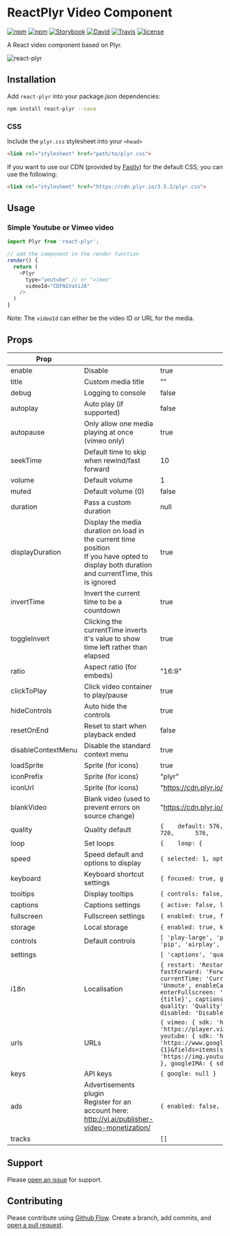 # ReactPlyr Video Component

[![npm](https://img.shields.io/npm/dt/react-plyr.svg)](https://www.npmjs.com/package/react-plyr)
[![npm](https://img.shields.io/npm/v/react-plyr.svg)](https://www.npmjs.com/package/react-plyr)
[![Storybook](https://cdn.jsdelivr.net/gh/storybooks/brand@master/badge/badge-storybook.svg)](https://xdae.github.io/react-plyr)
[![David](https://img.shields.io/david/xDae/react-plyr.svg)](https://david-dm.org/xDae/react-plyr)
[![Travis](https://img.shields.io/travis/xDae/react-plyr.svg)](https://travis-ci.org/xDae/react-plyr)
[![license](https://img.shields.io/github/license/mashape/apistatus.svg)]()

A React video component based on Plyr.

![react-plyr ](screenshot.png "react-plyr")

## Installation

Add `react-plyr` into your package.json dependencies:

```sh
npm install react-plyr --save
```

### CSS

Include the `plyr.css` stylesheet into your `<head>`

```html
<link rel="stylesheet" href="path/to/plyr.css">
```

If you want to use our CDN (provided by [Fastly](https://www.fastly.com/)) for the default CSS, you can use the following:

```html
<link rel="stylesheet" href="https://cdn.plyr.io/3.5.2/plyr.css">
```

## Usage

### Simple Youtube or Vimeo video
```javascript
import Plyr from 'react-plyr';

// add the component in the render function
render() {
  return (
    <Plyr
      type="youtube" // or "vimeo"
      videoId="CDFN1VatiJA"
    />
  )
}
```
Note: The ``videoId`` can either be the video ID or URL for the media.

## Props

| Prop               |                                                                                                                                                  | Default                                                                                                                                                                                                                                                                                                                                                                                                                                                                                                                                                                                                                                                                                                                  |
|--------------------|--------------------------------------------------------------------------------------------------------------------------------------------------|--------------------------------------------------------------------------------------------------------------------------------------------------------------------------------------------------------------------------------------------------------------------------------------------------------------------------------------------------------------------------------------------------------------------------------------------------------------------------------------------------------------------------------------------------------------------------------------------------------------------------------------------------------------------------------------------------------------------------|
| enable             | Disable                                                                                                                                          | true                                                                                                                                                                                                                                                                                                                                                                                                                                                                                                                                                                                                                                                                                                                     |
| title              | Custom media title                                                                                                                               | ""                                                                                                                                                                                                                                                                                                                                                                                                                                                                                                                                                                                                                                                                                                                       |
| debug              | Logging to console                                                                                                                               | false                                                                                                                                                                                                                                                                                                                                                                                                                                                                                                                                                                                                                                                                                                                    |
| autoplay           | Auto play (if supported)                                                                                                                         | false                                                                                                                                                                                                                                                                                                                                                                                                                                                                                                                                                                                                                                                                                                                    |
| autopause          | Only allow one media playing at once (vimeo only)                                                                                                | true                                                                                                                                                                                                                                                                                                                                                                                                                                                                                                                                                                                                                                                                                                                     |
| seekTime           | Default time to skip when rewind/fast forward                                                                                                    | 10                                                                                                                                                                                                                                                                                                                                                                                                                                                                                                                                                                                                                                                                                                                       |
| volume             | Default volume                                                                                                                                   | 1                                                                                                                                                                                                                                                                                                                                                                                                                                                                                                                                                                                                                                                                                                                        |
| muted              |  Default volume (0)                                                                                                                              | false                                                                                                                                                                                                                                                                                                                                                                                                                                                                                                                                                                                                                                                                                                                    |
| duration           | Pass a custom duration                                                                                                                           | null                                                                                                                                                                                                                                                                                                                                                                                                                                                                                                                                                                                                                                                                                                                     |
| displayDuration    | Display the media duration on load in the current time position<br/> If you have opted to display both duration and currentTime, this is ignored | true                                                                                                                                                                                                                                                                                                                                                                                                                                                                                                                                                                                                                                                                                                                     |
| invertTime         | Invert the current time to be a countdown                                                                                                        | true                                                                                                                                                                                                                                                                                                                                                                                                                                                                                                                                                                                                                                                                                                                     |
| toggleInvert       | Clicking the currentTime inverts it's value to show time left rather than elapsed                                                                | true                                                                                                                                                                                                                                                                                                                                                                                                                                                                                                                                                                                                                                                                                                                     |
| ratio              | Aspect ratio (for embeds)                                                                                                                        | "16:9"                                                                                                                                                                                                                                                                                                                                                                                                                                                                                                                                                                                                                                                                                                                   |
| clickToPlay        | Click video container to play/pause                                                                                                              | true                                                                                                                                                                                                                                                                                                                                                                                                                                                                                                                                                                                                                                                                                                                     |
| hideControls       | Auto hide the controls                                                                                                                           | true                                                                                                                                                                                                                                                                                                                                                                                                                                                                                                                                                                                                                                                                                                                     |
| resetOnEnd         | Reset to start when playback ended                                                                                                               | false                                                                                                                                                                                                                                                                                                                                                                                                                                                                                                                                                                                                                                                                                                                    |
| disableContextMenu | Disable the standard context menu                                                                                                                | true                                                                                                                                                                                                                                                                                                                                                                                                                                                                                                                                                                                                                                                                                                                     |
| loadSprite         | Sprite (for icons)                                                                                                                               | true                                                                                                                                                                                                                                                                                                                                                                                                                                                                                                                                                                                                                                                                                                                     |
| iconPrefix         | Sprite (for icons)                                                                                                                               | "plyr"                                                                                                                                                                                                                                                                                                                                                                                                                                                                                                                                                                                                                                                                                                                   |
| iconUrl            | Sprite (for icons)                                                                                                                               | "https://cdn.plyr.io/3.3.5/plyr.svg"                                                                                                                                                                                                                                                                                                                                                                                                                                                                                                                                                                                                                                                                                     |
| blankVideo         | Blank video (used to prevent errors on source change)                                                                                            | "https://cdn.plyr.io/static/blank.mp4"                                                                                                                                                                                                                                                                                                                                                                                                                                                                                                                                                                                                                                                                                   |
| quality            | Quality default                                                                                                                                  | ``` {    default: 576,    options: [      4320,      2880,      2160,      1440,      1080,      720,      576,      480,      360,      240,      "default"    ] } ```                                                                                                                                                                                                                                                                                                                                                                                                                                                                                                                                                  |
| loop               | Set loops                                                                                                                                        | ``` {    loop: {      active: false    } } ```                                                                                                                                                                                                                                                                                                                                                                                                                                                                                                                                                                                                                                                                           |
| speed              | Speed default and options to display                                                                                                             | ```{ selected: 1, options: [ 0.5, 0.75, 1, 1.25, 1.5, 1.75, 2 ] }```                                                                                                                                                                                                                                                                                                                                                                                                                                                                                                                                                                                                                                                     |
| keyboard           | Keyboard shortcut settings                                                                                                                       | ```{ focused: true, global: false }```                                                                                                                                                                                                                                                                                                                                                                                                                                                                                                                                                                                                                                                                                   |
| tooltips           | Display tooltips                                                                                                                                 | ```{ controls: false, seek: true }```                                                                                                                                                                                                                                                                                                                                                                                                                                                                                                                                                                                                                                                                                    |
| captions           | Captions settings                                                                                                                                | ```{ active: false, language: 'auto', update: false }```                                                                                                                                                                                                                                                                                                                                                                                                                                                                                                                                                                              |
| fullscreen         | Fullscreen settings                                                                                                                              | ```{ enabled: true, fallback: true, iosNative: false }```                                                                                                                                                                                                                                                                                                                                                                                                                                                                                                                                                                                                                                                                |
| storage            | Local storage                                                                                                                                    | ```{ enabled: true, key: 'plyr' }```                                                                                                                                                                                                                                                                                                                                                                                                                                                                                                                                                                                                                                                                                     |
| controls           | Default controls                                                                                                                                 | ```[ 'play-large', 'play', 'progress', 'current-time', 'mute', 'volume', 'captions', 'settings', 'pip', 'airplay', 'fullscreen' ]```                                                                                                                                                                                                                                                                                                                                                                                                                                                                                                                                                                                     |
| settings           |                                                                                                                                                  | ```[ 'captions', 'quality', 'speed' ]```                                                                                                                                                                                                                                                                                                                                                                                                                                                                                                                                                                                                                                                                                 |
| i18n               | Localisation                                                                                                                                     | ```{ restart: 'Restart', rewind: 'Rewind {seektime} secs', play: 'Play', pause: 'Pause', fastForward: 'Forward {seektime} secs', seek: 'Seek', played: 'Played', buffered: 'Buffered', currentTime: 'Current time', duration: 'Duration', volume: 'Volume', mute: 'Mute', unmute: 'Unmute', enableCaptions: 'Enable captions', disableCaptions: 'Disable captions', enterFullscreen: 'Enter fullscreen', exitFullscreen: 'Exit fullscreen', frameTitle: 'Player for {title}', captions: 'Captions', settings: 'Settings', speed: 'Speed', normal: 'Normal', quality: 'Quality', loop: 'Loop', start: 'Start', end: 'End', all: 'All', reset: 'Reset', disabled: 'Disabled', enabled: 'Enabled', advertisement: 'Ad' }``` |
| urls               | URLs                                                                                                                                             | ```{ vimeo: { sdk: 'https://player.vimeo.com/api/player.js', iframe: 'https://player.vimeo.com/video/{0}?{1}', api: 'https://vimeo.com/api/v2/video/{0}.json' }, youtube: { sdk: 'https://www.youtube.com/iframe_api', api: 'https://www.googleapis.com/youtube/v3/videos?id={0}&key={1}&fields=items(snippet(title))&part=snippet', poster: 'https://img.youtube.com/vi/{0}/maxresdefault.jpg,https://img.youtube.com/vi/{0}/hqdefault.jpg' }, googleIMA: { sdk: 'https://imasdk.googleapis.com/js/sdkloader/ima3.js' } }```                                                                                                                                                                                            |
| keys               | API keys                                                                                                                                         | ```{ google: null }```                                                                                                                                                                                                                                                                                                                                                                                                                                                                                                                                                                                                                                                                                                   |
| ads                | Advertisements plugin<br> Register for an account here: http://vi.ai/publisher-video-monetization/                                    | ```{ enabled: false, publisherId: '', tagUrl: '' }```                                                                                                                                                                                                                                                                                                                                                                                                                                                                                                                                                                                                                                                                                |
| tracks           |                                                                                                                                                  | ``` [] ```                                                                                                                                                                                                                                                                                                                                                                                                                                                                                                                                                                                                                                                                                                               |

## Support

Please [open an issue](https://github.com/xDae/react-plyr/issues/new) for support.

## Contributing

Please contribute using [Github Flow](https://guides.github.com/introduction/flow/). Create a branch, add commits, and [open a pull request](https://github.com/xDae/react-plyr/compare/).
